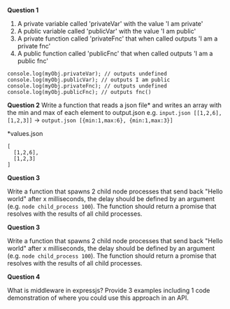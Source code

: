 **Question 1**

1. A private variable called 'privateVar' with the value 'I am private'
2. A public variable called 'publicVar' with the value 'I am public'
3. A private function called 'privateFnc' that when called outputs 'I am a private fnc'
4. A public function called 'publicFnc' that when called outputs 'I am a public     fnc'


```
console.log(myObj.privateVar); // outputs undefined
console.log(myObj.publicVar); // outputs I am public
console.log(myObj.privateFnc); // outputs undefined
console.log(myObj.publicFnc); // outputs fnc()
```

**Question 2** 
Write a function that reads a json file* and writes an array with the min and max of each element  to output.json e.g. ```input.json [[1,2,6],[1,2,3]]``` ->  ```output.json [{min:1,max:6}, {min:1,max:3}]``` 

*values.json

```
[
  [1,2,6],
  [1,2,3]
]
```

**Question 3** 

Write a function that spawns 2 child node processes that send back "Hello world" after x milliseconds, the delay should be defined by an argument (e.g. ```node child_process 100```). The function should return a promise that resolves with the results of all child processes.

**Question 3** 

Write a function that spawns 2 child node processes that send back "Hello world" after x milliseconds, the delay should be defined by an argument (e.g. ```node child_process 100```). The function should return a promise that resolves with the results of all child processes.

**Question 4**

What is middleware in expressjs? Provide 3 examples including 1 code demonstration of where you could use this approach in an API.  